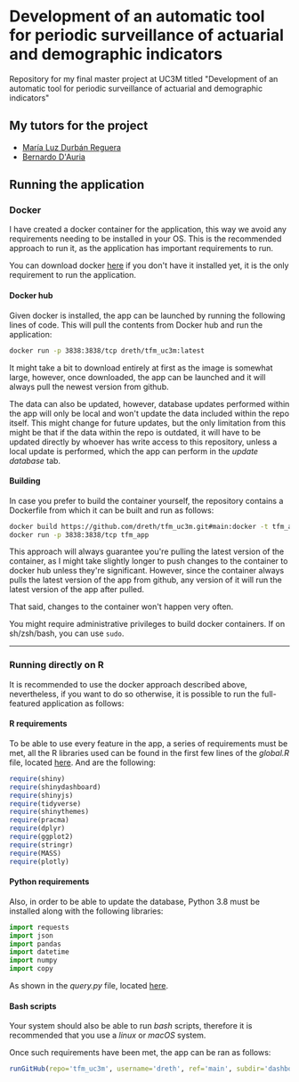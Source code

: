 # Development of an automatic tool for periodic surveillance of actuarial and demographic indicators

Repository for my final master project at UC3M titled "Development of an automatic tool for periodic surveillance of actuarial and demographic indicators"

## My tutors for the project

- [María Luz Durbán Reguera](https://researchportal.uc3m.es/display/inv18373)
- [Bernardo D'Auria](https://portal.uc3m.es/portal/page/portal/dpto_estadistica/home/members/bernardo_d_auria)

## Running the application

### Docker

I have created a docker container for the application, this way we avoid any requirements needing to be installed in your OS. This is the recommended approach to run it, as the application has important requirements to run.

You can download docker [here](https://www.docker.com/products/docker-desktop) if you don't have it installed yet, it is the only requirement to run the application.

#### Docker hub

Given docker is installed, the app can be launched by running the following lines of code. This will pull the contents from Docker hub and run the application:

```bash
docker run -p 3838:3838/tcp dreth/tfm_uc3m:latest
```

It might take a bit to download entirely at first as the image is somewhat large, however, once downloaded, the app can be launched and it will always pull the newest version from github. 

The data can also be updated, however, database updates performed within the app will only be local and won't update the data included within the repo itself. This might change for future updates, but the only limitation from this might be that if the data within the repo is outdated, it will have to be updated directly by whoever has write access to this repository, unless a local update is performed, which the app can perform in the *update database* tab.

#### Building

In case you prefer to build the container yourself, the repository contains a Dockerfile from which it can be built and run as follows:

```bash
docker build https://github.com/dreth/tfm_uc3m.git#main:docker -t tfm_app
docker run -p 3838:3838/tcp tfm_app
```

This approach will always guarantee you're pulling the latest version of the container, as I might take slightly longer to push changes to the container to docker hub unless they're significant. However, since the container always pulls the latest version of the app from github, any version of it will run the latest version of the app after pulled.

That said, changes to the container won't happen very often.

You might require administrative privileges to build docker containers. If on sh/zsh/bash, you can use ```sudo```.

---

### Running directly on R

It is recommended to use the docker approach described above, nevertheless, if you want to do so otherwise, it is possible to run the full-featured application as follows:

#### R requirements

To be able to use every feature in the app, a series of requirements must be met, all the R libraries used can be found in the first few lines of the *global.R* file, located [here](https://github.com/dreth/tfm_uc3m/blob/main/dashboard/global.R). And are the following:

```R
require(shiny)
require(shinydashboard)
require(shinyjs)
require(tidyverse)
require(shinythemes)
require(pracma)
require(dplyr)
require(ggplot2)
require(stringr)
require(MASS)
require(plotly)
```



#### Python requirements

Also, in order to be able to update the database, Python 3.8 must be installed along with the following libraries:

```Python
import requests
import json
import pandas
import datetime
import numpy
import copy
```

As shown in the *query.py* file, located [here](https://github.com/dreth/tfm_uc3m/blob/main/api/query.py).

#### Bash scripts

Your system should also be able to run *bash* scripts, therefore it is recommended that you use a *linux* or *macOS* system.

Once such requirements have been met, the app can be ran as follows:

```R
runGitHub(repo='tfm_uc3m', username='dreth', ref='main', subdir='dashboard')
```